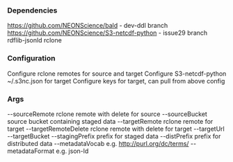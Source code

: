 ### Dependencies
https://github.com/NEONScience/bald - dev-ddl branch
https://github.com/NEONScience/S3-netcdf-python - issue29 branch
rdflib-jsonld
rclone

### Configuration
Configure rclone remotes for source and target
Configure S3-netcdf-python ~/.s3nc.json for target
Configure keys for target, can pull from above config

### Args
--sourceRemote rclone remote with delete for source
--sourceBucket source bucket containing staged data
--targetRemote rclone remote for target
--targetRemoteDelete rclone remote with delete for target
--targetUrl 
--targetBucket 
--stagingPrefix prefix for staged data
--distPrefix prefix for distributed data
--metadataVocab e.g. http://purl.org/dc/terms/
--metadataFormat e.g. json-ld